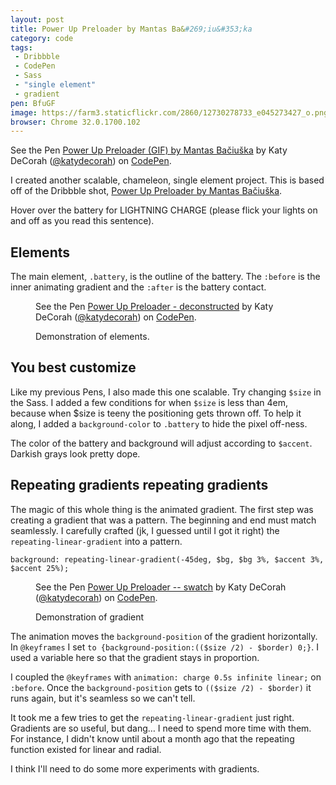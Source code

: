 ```yaml
---
layout: post
title: Power Up Preloader by Mantas Ba&#269;iu&#353;ka
category: code
tags:
 - Dribbble
 - CodePen
 - Sass
 - "single element"
 - gradient
pen: BfuGF
image: https://farm3.staticflickr.com/2860/12730278733_e045273427_o.png
browser: Chrome 32.0.1700.102
---
```


<p data-height="300" data-theme-id="97" data-slug-hash="bcc619ac0a04ac70e948a41d26e49a24" data-default-tab="result" class='codepen'>See the Pen <a href='http://codepen.io/katydecorah/pen/bcc619ac0a04ac70e948a41d26e49a24'>Power Up Preloader (GIF) by Mantas Bačiuška</a> by Katy DeCorah (<a href='http://codepen.io/katydecorah'>@katydecorah</a>) on <a href='http://codepen.io'>CodePen</a>.</p>

I created another scalable, chameleon, single element project. This is based off of the Dribbble shot, [Power Up Preloader by Mantas Ba&#269;iu&#353;ka](http://dribbble.com/shots/1399080-Power-Up-Preloader-GIF).

Hover over the battery for LIGHTNING CHARGE (please flick your lights on and off as you read this sentence).

## Elements

The main element, `.battery`, is the outline of the battery. The `:before` is the inner animating gradient and the `:after` is the battery contact.

<figure>
<p data-height="300" data-theme-id="97" data-slug-hash="0a06bd9d7d5ae8b750e3bd8653dd63ef" data-default-tab="result" class='codepen'>See the Pen <a href='http://codepen.io/katydecorah/pen/0a06bd9d7d5ae8b750e3bd8653dd63ef'>Power Up Preloader - deconstructed</a> by Katy DeCorah (<a href='http://codepen.io/katydecorah'>@katydecorah</a>) on <a href='http://codepen.io'>CodePen</a>.</p>
<figcaption>Demonstration of elements.</figcaption>
</figure>


## You best customize

Like my previous Pens, I also made this one scalable. Try changing `$size` in the Sass. I added a few conditions for when `$size` is less than 4em, because when $size is teeny the positioning gets thrown off. To help it along, I added a `background-color` to `.battery` to hide the pixel off-ness.

The color of the battery and background will adjust according to `$accent`. Darkish grays look pretty dope.

## Repeating gradients repeating gradients

The magic of this whole thing is the animated gradient. The first step was creating a gradient that was a pattern. The beginning and end must match seamlessly. I carefully crafted (jk, I guessed until I got it right) the `repeating-linear-gradient` into a pattern.

	background: repeating-linear-gradient(-45deg, $bg, $bg 3%, $accent 3%, $accent 25%);

<figure>
<p data-height="283" data-theme-id="97" data-slug-hash="7398c4a1664923574f6af529db07d019" data-default-tab="result" class='codepen'>See the Pen <a href='http://codepen.io/katydecorah/pen/7398c4a1664923574f6af529db07d019'>Power Up Preloader -- swatch</a> by Katy DeCorah (<a href='http://codepen.io/katydecorah'>@katydecorah</a>) on <a href='http://codepen.io'>CodePen</a>.</p>
<figcaption>Demonstration of gradient</figcaption>
</figure>

The animation moves the `background-position` of the gradient horizontally. In `@keyframes` I set `to {background-position:(($size /2) - $border) 0;}`. I used a variable here so that the gradient stays in proportion.

I coupled the `@keyframes` with `animation: charge 0.5s infinite linear;` on `:before`. Once the `background-position` gets to `(($size /2) - $border)` it runs again, but it's seamless so we can't tell.

It took me a few tries to get the `repeating-linear-gradient` just right. Gradients are so useful, but dang&hellip; I need to spend more time with them. For instance, I didn't know until about a month ago that the repeating function existed for linear and radial.

I think I'll need to do some more experiments with gradients.
